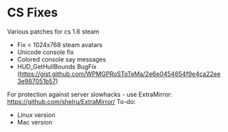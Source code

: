 # CS Fixes
Various patches for cs 1.6 steam
- Fix < 1024x768 steam avatars
- Unicode console fix
- Colored console say messages
- HUD_GetHullBounds BugFix (https://gist.github.com/WPMGPRoSToTeMa/2e6e0454654f9e4ca22ee3e987051b57)

For protection against server slowhacks - use ExtraMirror: https://github.com/shelru/ExtraMirror/
To-do:
- Linux version
- Mac version
